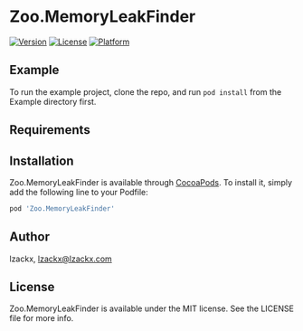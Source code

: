 # Zoo.MemoryLeakFinder

[![Version](https://img.shields.io/cocoapods/v/Zoo.MemoryLeakFinder.svg?style=flat)](https://cocoapods.org/pods/Zoo.MemoryLeakFinder)
[![License](https://img.shields.io/cocoapods/l/Zoo.MemoryLeakFinder.svg?style=flat)](https://cocoapods.org/pods/Zoo.MemoryLeakFinder)
[![Platform](https://img.shields.io/cocoapods/p/Zoo.MemoryLeakFinder.svg?style=flat)](https://cocoapods.org/pods/Zoo.MemoryLeakFinder)

## Example

To run the example project, clone the repo, and run `pod install` from the Example directory first.

## Requirements

## Installation

Zoo.MemoryLeakFinder is available through [CocoaPods](https://cocoapods.org). To install
it, simply add the following line to your Podfile:

```ruby
pod 'Zoo.MemoryLeakFinder'
```

## Author

lzackx, lzackx@lzackx.com

## License

Zoo.MemoryLeakFinder is available under the MIT license. See the LICENSE file for more info.
